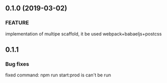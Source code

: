 ## 0.1.0 (2019-03-02)  
### FEATURE  
implementation of multipe scaffold, it be used webpack+babaeljs+postcss

## 0.1.1  
### Bug fixes  
fixed command: npm run start:prod is can't be run